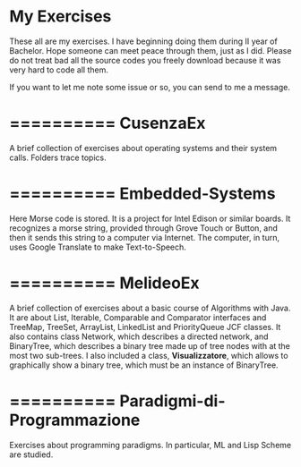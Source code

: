 My Exercises
=========
These all are my exercises. I have beginning doing them during II year of Bachelor. Hope someone can meet peace through them, just as I did.
Please do not treat bad all the source codes you freely download because it was very hard to code all them.

If you want to let me note some issue or so, you can send to me a message.

==========
CusenzaEx
==========
A brief collection of exercises about operating systems and their system calls.
Folders trace topics.

==========
Embedded-Systems
==========
Here Morse code is stored. It is a project for Intel Edison or similar boards. It recognizes a morse string, provided through Grove Touch or Button, and then it sends this string to a computer via Internet. The computer, in turn, uses Google Translate to make Text-to-Speech.

==========
MelideoEx
==========
A brief collection of exercises about a basic course of Algorithms with Java. It are about List, Iterable, Comparable and Comparator interfaces and TreeMap, TreeSet, ArrayList, LinkedList and PriorityQueue JCF classes. It also contains class Network, which describes a directed network, and BinaryTree, which describes a binary tree made up of tree nodes with at the most two sub-trees.
I also included a class, <b>Visualizzatore</b>, which allows to graphically show a binary tree, which must be an instance of BinaryTree<E>.

==========
Paradigmi-di-Programmazione
==========
Exercises about programming paradigms. In particular, ML and Lisp Scheme are studied.
